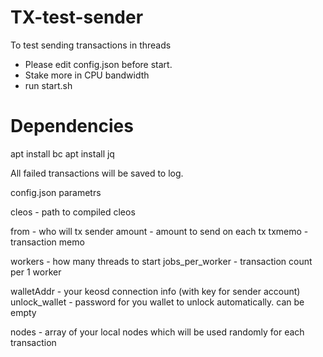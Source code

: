 # TX-test-sender
To test sending transactions in threads

- Please edit config.json before start.
- Stake more in CPU bandwidth
- run start.sh

# Dependencies 
apt install bc
apt install jq

All failed transactions will be saved to log.

config.json parametrs

cleos - path to compiled cleos

from - who will tx sender
amount - amount to send on each tx
txmemo - transaction memo

workers - how many threads to start
jobs_per_worker - transaction count per 1 worker

walletAddr - your keosd connection info (with key for sender account)
unlock_wallet - password for you wallet to unlock automatically. can be empty

nodes - array of your local nodes which will be used randomly for each transaction
